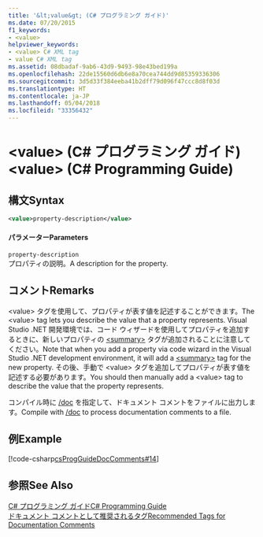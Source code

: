 ```yaml
---
title: '&lt;value&gt; (C# プログラミング ガイド)'
ms.date: 07/20/2015
f1_keywords:
- <value>
helpviewer_keywords:
- <value> C# XML tag
- value C# XML tag
ms.assetid: 08dbadaf-9ab6-43d9-9493-98e43bed199a
ms.openlocfilehash: 22de15560d6db6e8a70cea744dd9d85359336306
ms.sourcegitcommit: 3d5d33f384eeba41b2dff79d096f47ccc8d8f03d
ms.translationtype: HT
ms.contentlocale: ja-JP
ms.lasthandoff: 05/04/2018
ms.locfileid: "33356432"
---
```

# <a name="ltvaluegt-c-programming-guide"></a><span data-ttu-id="9c1fd-102">&lt;value&gt; (C# プログラミング ガイド)</span><span class="sxs-lookup"><span data-stu-id="9c1fd-102">&lt;value&gt; (C# Programming Guide)</span></span>
## <a name="syntax"></a><span data-ttu-id="9c1fd-103">構文</span><span class="sxs-lookup"><span data-stu-id="9c1fd-103">Syntax</span></span>  
  
```xml  
<value>property-description</value>  
```  
  
#### <a name="parameters"></a><span data-ttu-id="9c1fd-104">パラメーター</span><span class="sxs-lookup"><span data-stu-id="9c1fd-104">Parameters</span></span>  
 `property-description`  
 <span data-ttu-id="9c1fd-105">プロパティの説明。</span><span class="sxs-lookup"><span data-stu-id="9c1fd-105">A description for the property.</span></span>  
  
## <a name="remarks"></a><span data-ttu-id="9c1fd-106">コメント</span><span class="sxs-lookup"><span data-stu-id="9c1fd-106">Remarks</span></span>  
 <span data-ttu-id="9c1fd-107">\<value> タグを使用して、プロパティが表す値を記述することができます。</span><span class="sxs-lookup"><span data-stu-id="9c1fd-107">The \<value> tag lets you describe the value that a property represents.</span></span> <span data-ttu-id="9c1fd-108">Visual Studio .NET 開発環境では、コード ウィザードを使用してプロパティを追加するときに、新しいプロパティの [\<summary>](../../../csharp/programming-guide/xmldoc/summary.md) タグが追加されることに注意してください。</span><span class="sxs-lookup"><span data-stu-id="9c1fd-108">Note that when you add a property via code wizard in the Visual Studio .NET development environment, it will add a [\<summary>](../../../csharp/programming-guide/xmldoc/summary.md) tag for the new property.</span></span> <span data-ttu-id="9c1fd-109">その後、手動で \<value> タグを追加してプロパティが表す値を記述する必要があります。</span><span class="sxs-lookup"><span data-stu-id="9c1fd-109">You should then manually add a \<value> tag to describe the value that the property represents.</span></span>  
  
 <span data-ttu-id="9c1fd-110">コンパイル時に [/doc](../../../csharp/language-reference/compiler-options/doc-compiler-option.md) を指定して、ドキュメント コメントをファイルに出力します。</span><span class="sxs-lookup"><span data-stu-id="9c1fd-110">Compile with [/doc](../../../csharp/language-reference/compiler-options/doc-compiler-option.md) to process documentation comments to a file.</span></span>  
  
## <a name="example"></a><span data-ttu-id="9c1fd-111">例</span><span class="sxs-lookup"><span data-stu-id="9c1fd-111">Example</span></span>  
 [!code-csharp[csProgGuideDocComments#14](../../../csharp/programming-guide/xmldoc/codesnippet/CSharp/value_1.cs)]  
  
## <a name="see-also"></a><span data-ttu-id="9c1fd-112">参照</span><span class="sxs-lookup"><span data-stu-id="9c1fd-112">See Also</span></span>  
 [<span data-ttu-id="9c1fd-113">C# プログラミング ガイド</span><span class="sxs-lookup"><span data-stu-id="9c1fd-113">C# Programming Guide</span></span>](../../../csharp/programming-guide/index.md)  
 [<span data-ttu-id="9c1fd-114">ドキュメント コメントとして推奨されるタグ</span><span class="sxs-lookup"><span data-stu-id="9c1fd-114">Recommended Tags for Documentation Comments</span></span>](../../../csharp/programming-guide/xmldoc/recommended-tags-for-documentation-comments.md)
